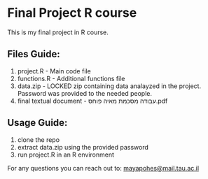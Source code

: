 # Final Project R course
 This is my final project in R course.

 ## Files Guide:
 1. project.R - Main code file
 2. functions.R - Additional functions file
 3. data.zip - LOCKED zip containing data analayzed in the project. Password was provided to the needed people.
 4. final textual document - עבודה מסכמת מאיה פוחס.pdf

 ## Usage Guide:
1. clone the repo 
2. extract data.zip using the provided password
3. run project.R in an R environment
 
For any questions you can reach out to: mayapohes@mail.tau.ac.il
